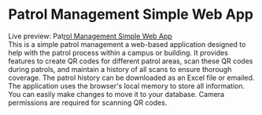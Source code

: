 # Patrol Management Simple Web App

Live preview: Pat[rol Management Simple Web App]([url](https://samuelabyan.github.io/patrol-management/))
<br>
This is a simple patrol management a web-based application designed to help with the patrol process within a campus or building. It provides features to create QR codes for different patrol areas, scan these QR codes during patrols, and maintain a history of all scans to ensure thorough coverage.
The patrol history can be downloaded as an Excel file or emailed.
The application uses the browser's local memory to store all information. You can easily make changes to move it to your database.
Camera permissions are required for scanning QR codes.
